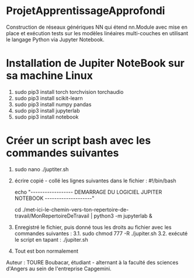 # ProjetApprentissageApprofondi
Construction de réseaux génériques NN qui étend nn.Module avec mise en place et exécution tests sur les modèles linéaires multi-couches en utilisant le langage Python via Jupyter Notebook.

# Installation de Jupiter NoteBook sur sa machine Linux
  1. sudo pip3 install torch torchvision torchaudio
  2. sudo pip3 install scikit-learn
  3. sudo pip3 install numpy pandas
  4. sudo pip3 install jupyterlab
  5. sudo pip3 install notebook

# Créer un script bash avec les commandes suivantes
  1. sudo nano ./juptiter.sh
  2. écrire copié - collé les lignes suivantes dans le fichier :
      #!/bin/bash

      echo "------------------ DEMARRAGE DU LOGICIEL JUPITER NOTEBOOK --------------------"
      
      cd ./met-ici-le-chemin-vers-ton-repertoire-de-travail/MonRepertoireDeTravail | python3 -m jupyterlab &
  3. Enregistré le fichier, puis donné tous les droits au fichier avec les commandes suivantes :
    3.1. sudo chmod 777 -R ./jupiter.sh
    3.2. exécuté le script en tapant : ./jupiter.sh
  4. Tout est bon normalement
  
Auteur : TOURE Boubacar, étudiant - alternant à la faculté des sciences d'Angers au sein de l'entreprise Capgemini.
